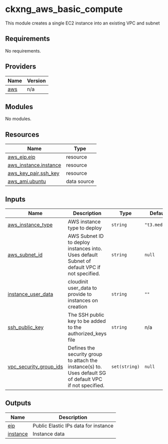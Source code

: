 # ckxng_aws_basic_compute

This module creates a single EC2 instance into an existing VPC and subnet

<!-- BEGIN_TF_DOCS -->
## Requirements

No requirements.

## Providers

| Name | Version |
|------|---------|
| <a name="provider_aws"></a> [aws](#provider\_aws) | n/a |

## Modules

No modules.

## Resources

| Name | Type |
|------|------|
| [aws_eip.eip](https://registry.terraform.io/providers/hashicorp/aws/latest/docs/resources/eip) | resource |
| [aws_instance.instance](https://registry.terraform.io/providers/hashicorp/aws/latest/docs/resources/instance) | resource |
| [aws_key_pair.ssh_key](https://registry.terraform.io/providers/hashicorp/aws/latest/docs/resources/key_pair) | resource |
| [aws_ami.ubuntu](https://registry.terraform.io/providers/hashicorp/aws/latest/docs/data-sources/ami) | data source |

## Inputs

| Name | Description | Type | Default | Required |
|------|-------------|------|---------|:--------:|
| <a name="input_aws_instance_type"></a> [aws\_instance\_type](#input\_aws\_instance\_type) | AWS instance type to deploy | `string` | `"t3.medium"` | no |
| <a name="input_aws_subnet_id"></a> [aws\_subnet\_id](#input\_aws\_subnet\_id) | AWS Subnet ID to deploy instances into.  Uses default Subnet of default VPC if not specified. | `string` | `null` | no |
| <a name="input_instance_user_data"></a> [instance\_user\_data](#input\_instance\_user\_data) | cloudinit user\_data to provide to instances on creation | `string` | `""` | no |
| <a name="input_ssh_public_key"></a> [ssh\_public\_key](#input\_ssh\_public\_key) | The SSH public key to be added to the authorized\_keys file | `string` | n/a | yes |
| <a name="input_vpc_security_group_ids"></a> [vpc\_security\_group\_ids](#input\_vpc\_security\_group\_ids) | Defines the security group to attach the instance(s) to.  Uses default SG of default VPC if not specified. | `set(string)` | `null` | no |

## Outputs

| Name | Description |
|------|-------------|
| <a name="output_eip"></a> [eip](#output\_eip) | Public Elastic IPs data for instance |
| <a name="output_instance"></a> [instance](#output\_instance) | Instance data |
<!-- END_TF_DOCS -->
